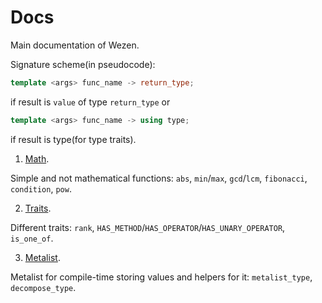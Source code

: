 # Docs
Main documentation of Wezen.

Signature scheme(in pseudocode):
```cpp
template <args> func_name -> return_type;
```
if result is ```value``` of type ```return_type``` or
```cpp
template <args> func_name -> using type;
```
if result is type(for type traits).

1. [Math](https://github.com/dasfex/wezen/blob/trunk/docs/math.md).

Simple and not mathematical functions: 
```abs```, ```min```/```max```, ```gcd```/```lcm```, 
```fibonacci```, ```condition```, ```pow```.

2. [Traits](https://github.com/dasfex/wezen/blob/trunk/docs/traits.md).

Different traits: 
```rank```, ```HAS_METHOD```/```HAS_OPERATOR```/```HAS_UNARY_OPERATOR```, 
```is_one_of```.

3. [Metalist]().

Metalist for compile-time storing values and helpers for it:
```metalist_type```, ```decompose_type```.

